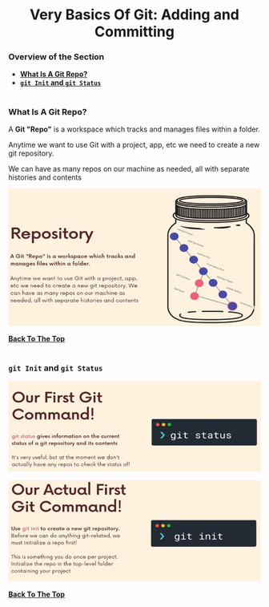 <h1 align="center">Very Basics Of Git: Adding and Committing</h1>

### Overview of the Section
* **[What Is A Git Repo?](#git)**
* **[``git Init`` and ``git Status``](#git-init-status)**

#
### <a name="git">What Is A Git Repo?</a>

A **Git "Repo"** is a workspace which tracks and
manages files within a folder.

Anytime we want to use Git with a project, app,
etc we need to create a new git repository. 

We can have as many repos on our machine as
needed, all with separate histories and contents

![git](https://github.com/tsokac2/-_-_Git_and_GitHub_CheatSheet/blob/main/src/02.JPG)

**[Back To The Top](#Overview-of-the-Section)**
#

###  <a name="git-init-status">``git Init`` and ``git Status``</a>

![git Status](https://github.com/tsokac2/-_-_Git_and_GitHub_CheatSheet/blob/main/src/03.JPG)

![git init](https://github.com/tsokac2/-_-_Git_and_GitHub_CheatSheet/blob/main/src/04.JPG)

**[Back To The Top](#Overview-of-the-Section)**
#
